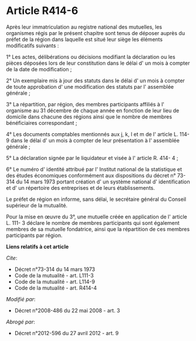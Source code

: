 # Article R414-6

Après leur immatriculation au registre national des mutuelles, les organismes régis par le présent chapitre sont tenus de
déposer auprès du préfet de la région dans laquelle est situé leur siège les éléments modificatifs suivants : 

1° Les actes, délibérations ou décisions modifiant la déclaration ou les pièces déposées lors de leur constitution dans le
délai d' un mois à compter de la date de modification ; 

2° Un exemplaire mis à jour des statuts dans le délai d' un mois à compter de toute approbation d' une modification des
statuts par l' assemblée générale ; 

3° La répartition, par région, des membres participants affiliés à l' organisme au 31 décembre de chaque année en fonction de
leur lieu de domicile dans chacune des régions ainsi que le nombre de membres bénéficiaires correspondant ; 

4° Les documents comptables mentionnés aux j, k, l et m de l' article L. 114- 9 dans le délai d' un mois à compter de leur
présentation à l' assemblée générale ; 

5° La déclaration signée par le liquidateur et visée à l' article R. 414- 4 ; 

6° Le numéro d' identité attribué par l' Institut national de la statistique et des études économiques conformément aux
dispositions du décret n° 73- 314 du 14 mars 1973 portant création d' un système national d' identification et d' un
répertoire des entreprises et de leurs établissements. 

Le préfet de région en informe, sans délai, le secrétaire général du Conseil supérieur de la mutualité. 

Pour la mise en œuvre du 3°, une mutuelle créée en application de l' article L. 111- 3 déclare le nombre de membres
participants qui sont également membres de sa mutuelle fondatrice, ainsi que la répartition de ces membres participants par
région.

**Liens relatifs à cet article**

_Cite_:

  - Décret n°73-314 du 14 mars 1973
  - Code de la mutualité - art. L111-3
  - Code de la mutualité - art. L114-9
  - Code de la mutualité - art. R414-4

_Modifié par_:

  - Décret n°2008-486 du 22 mai 2008 - art. 3

_Abrogé par_:

  - Décret n°2012-596 du 27 avril 2012 - art. 9
